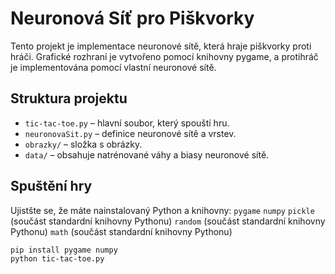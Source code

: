 # Neuronová Síť pro Piškvorky

Tento projekt je implementace neuronové sítě, která hraje piškvorky proti hráči. Grafické rozhraní je vytvořeno pomocí knihovny pygame, a protihráč je implementována pomocí vlastní neuronové sítě.


## Struktura projektu

- `tic-tac-toe.py` – hlavní soubor, který spouští hru.
- `neuronovaSit.py` – definice neuronové sítě a vrstev.
- `obrazky/` – složka s obrázky.
- `data/` – obsahuje natrénované váhy a biasy neuronové sítě.


## Spuštění hry

Ujistšte se, že máte nainstalovaný Python a knihovny:
`pygame`
`numpy`
`pickle` (součást standardní knihovny Pythonu)
`random` (součást standardní knihovny Pythonu)
`math` (součást standardní knihovny Pythonu)

```bash
pip install pygame numpy
python tic-tac-toe.py